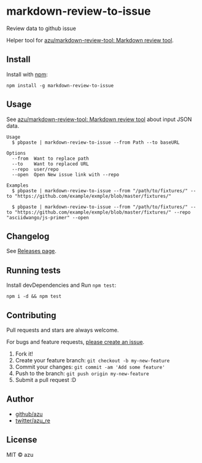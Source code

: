 # markdown-review-to-issue

Review data to github issue

Helper tool for [azu/markdown-review-tool: Markdown review tool](https://github.com/azu/markdown-review-tool "azu/markdown-review-tool: Markdown review tool").

## Install

Install with [npm](https://www.npmjs.com/):

    npm install -g markdown-review-to-issue

## Usage

See [azu/markdown-review-tool: Markdown review tool](https://github.com/azu/markdown-review-tool "azu/markdown-review-tool: Markdown review tool") about input JSON data.

    Usage
      $ pbpaste | markdown-review-to-issue --from Path --to baseURL

    Options
      --from  Want to replace path
      --to    Want to replaced URL
      --repo  user/repo
      --open  Open New issue link with --repo

    Examples
      $ pbpaste | markdown-review-to-issue --from "/path/to/fixtures/" --to "https://github.com/example/exmple/blob/master/fixtures/"
      
      $ pbpaste | markdown-review-to-issue --from "/path/to/fixtures/" --to "https://github.com/example/exmple/blob/master/fixtures/" --repo "asciidwango/js-primer" --open

## Changelog

See [Releases page](https://github.com/azu/markdown-review-to-issue/releases).

## Running tests

Install devDependencies and Run `npm test`:

    npm i -d && npm test

## Contributing

Pull requests and stars are always welcome.

For bugs and feature requests, [please create an issue](https://github.com/azu/markdown-review-to-issue/issues).

1. Fork it!
2. Create your feature branch: `git checkout -b my-new-feature`
3. Commit your changes: `git commit -am 'Add some feature'`
4. Push to the branch: `git push origin my-new-feature`
5. Submit a pull request :D

## Author

- [github/azu](https://github.com/azu)
- [twitter/azu_re](https://twitter.com/azu_re)

## License

MIT © azu
